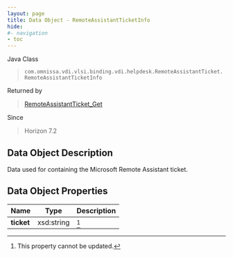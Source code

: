 ```yaml
---
layout: page
title: Data Object - RemoteAssistantTicketInfo
hide:
#- navigation
- toc
---
```






Java Class
> `com.omnissa.vdi.vlsi.binding.vdi.helpdesk.RemoteAssistantTicket.RemoteAssistantTicketInfo`

Returned by
> [RemoteAssistantTicket_Get](vdi.helpdesk.RemoteAssistantTicket.md#get)

Since
> Horizon 7.2


## Data Object Description

Data used for containing the Microsoft Remote Assistant ticket.

## Data Object Properties

 Name | Type | Description
:---|:---:|:---
**ticket**|  xsd:string| [^2]


 


[^2]: This property cannot be updated.